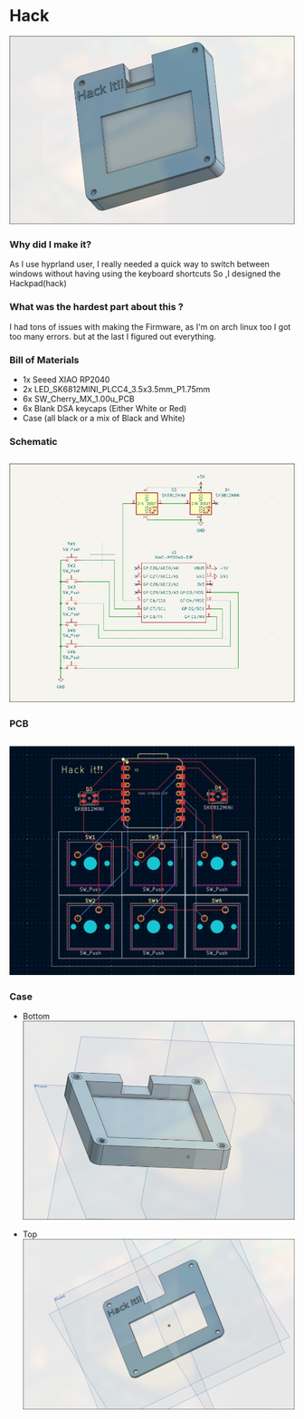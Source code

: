 # Hack
![image](images/img.png)
### Why did I make it?
As I use hyprland user, I really needed a quick way to switch between windows without having using the keyboard shortcuts So ,I designed the Hackpad(hack)

### What was the hardest part about this ?
I had tons of issues with making the Firmware, as I'm on arch linux too I got too many errors. but at the last I figured out everything.

### Bill of Materials
 - 1x Seeed XIAO RP2040
 - 2x LED_SK6812MINI_PLCC4_3.5x3.5mm_P1.75mm
 - 6x SW_Cherry_MX_1.00u_PCB
 - 6x Blank DSA keycaps (Either White or Red)
 - Case (all black or a mix of Black and White)

### Schematic
![image](images/sch.png)
---

### PCB 
![image](images/pcb.png)
---

### Case
- Bottom
![image](images/bot.png)

- Top
![image](images/top.png)
